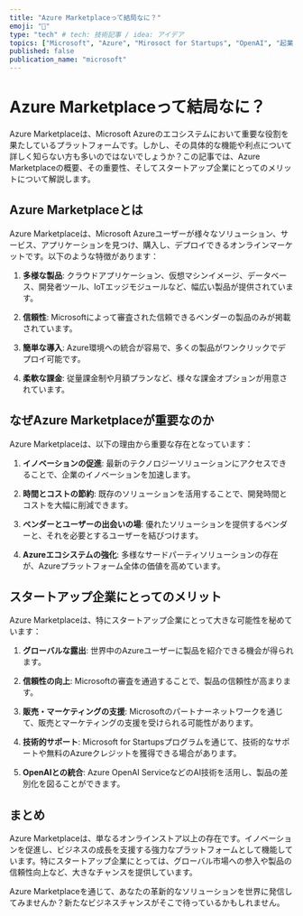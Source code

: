 ```yaml
---
title: "Azure Marketplaceって結局なに？"
emoji: "🏬"
type: "tech" # tech: 技術記事 / idea: アイデア
topics: ["Microsoft", "Azure", "Mirosoct for Startups", "OpenAI", "起業"]
published: false
publication_name: "microsoft"
---
```


# Azure Marketplaceって結局なに？

Azure Marketplaceは、Microsoft Azureのエコシステムにおいて重要な役割を果たしているプラットフォームです。しかし、その具体的な機能や利点について詳しく知らない方も多いのではないでしょうか？この記事では、Azure Marketplaceの概要、その重要性、そしてスタートアップ企業にとってのメリットについて解説します。

## Azure Marketplaceとは

Azure Marketplaceは、Microsoft Azureユーザーが様々なソリューション、サービス、アプリケーションを見つけ、購入し、デプロイできるオンラインマーケットです。以下のような特徴があります：

1. **多様な製品**: クラウドアプリケーション、仮想マシンイメージ、データベース、開発者ツール、IoTエッジモジュールなど、幅広い製品が提供されています。

2. **信頼性**: Microsoftによって審査された信頼できるベンダーの製品のみが掲載されています。

3. **簡単な導入**: Azure環境への統合が容易で、多くの製品がワンクリックでデプロイ可能です。

4. **柔軟な課金**: 従量課金制や月額プランなど、様々な課金オプションが用意されています。

## なぜAzure Marketplaceが重要なのか

Azure Marketplaceは、以下の理由から重要な存在となっています：

1. **イノベーションの促進**: 最新のテクノロジーソリューションにアクセスできることで、企業のイノベーションを加速します。

2. **時間とコストの節約**: 既存のソリューションを活用することで、開発時間とコストを大幅に削減できます。

3. **ベンダーとユーザーの出会いの場**: 優れたソリューションを提供するベンダーと、それを必要とするユーザーを結びつけます。

4. **Azureエコシステムの強化**: 多様なサードパーティソリューションの存在が、Azureプラットフォーム全体の価値を高めています。

## スタートアップ企業にとってのメリット

Azure Marketplaceは、特にスタートアップ企業にとって大きな可能性を秘めています：

1. **グローバルな露出**: 世界中のAzureユーザーに製品を紹介できる機会が得られます。

2. **信頼性の向上**: Microsoftの審査を通過することで、製品の信頼性が高まります。

3. **販売・マーケティングの支援**: Microsoftのパートナーネットワークを通じて、販売とマーケティングの支援を受けられる可能性があります。

4. **技術的サポート**: Microsoft for Startupsプログラムを通じて、技術的なサポートや無料のAzureクレジットを獲得できる場合があります。

5. **OpenAIとの統合**: Azure OpenAI ServiceなどのAI技術を活用し、製品の差別化を図ることができます。

## まとめ

Azure Marketplaceは、単なるオンラインストア以上の存在です。イノベーションを促進し、ビジネスの成長を支援する強力なプラットフォームとして機能しています。特にスタートアップ企業にとっては、グローバル市場への参入や製品の信頼性向上など、大きなチャンスを提供しています。

Azure Marketplaceを通じて、あなたの革新的なソリューションを世界に発信してみませんか？新たなビジネスチャンスがそこで待っているかもしれません。